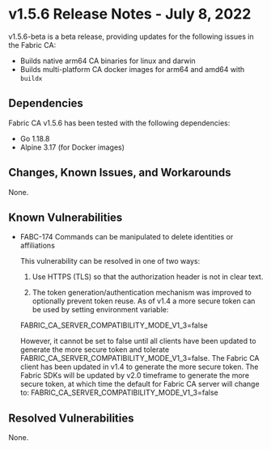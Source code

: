 v1.5.6 Release Notes - July 8, 2022
===================================

v1.5.6-beta is a beta release, providing updates for the following issues in the Fabric CA:

- Builds native arm64 CA binaries for linux and darwin
- Builds multi-platform CA docker images for arm64 and amd64 with `buildx`

Dependencies
------------

Fabric CA v1.5.6 has been tested with the following dependencies:
- Go 1.18.8
- Alpine 3.17 (for Docker images)

Changes, Known Issues, and Workarounds
--------------------------------------

None.

Known Vulnerabilities
---------------------
- FABC-174 Commands can be manipulated to delete identities or affiliations

  This vulnerability can be resolved in one of two ways:

    1) Use HTTPS (TLS) so that the authorization header is not in clear text.

    2) The token generation/authentication mechanism was improved to optionally prevent
       token reuse. As of v1.4 a more secure token can be used by setting environment variable:

  FABRIC_CA_SERVER_COMPATIBILITY_MODE_V1_3=false

  However, it cannot be set to false until all clients have
  been updated to generate the more secure token and tolerate
  FABRIC_CA_SERVER_COMPATIBILITY_MODE_V1_3=false.
  The Fabric CA client has been updated in v1.4 to generate the more secure token.
  The Fabric SDKs will be updated by v2.0 timeframe to generate the more secure token,
  at which time the default for Fabric CA server will change to:
  FABRIC_CA_SERVER_COMPATIBILITY_MODE_V1_3=false

Resolved Vulnerabilities
------------------------
None.